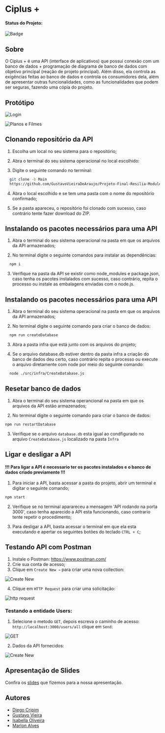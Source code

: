# Ciplus +

#### Status do Projeto:

![Badge](https://img.shields.io/website?down_message=em%20andamento&label=STATUS&style=for-the-badge&up_message=conclu%C3%ADdo&url=https%3A%2F%2Fytallobruno.github.io%2FProjetoFinalModulo2%2F)


## Sobre

O Ciplus + é uma API (interface de aplicativos) que possui conexão com um banco de dados + programação de diagrama de banco de dados com objetivo principal (reação de projeto principal). Além disso, ela controla as exigências feitas ao banco de dados e controla os consumidores dela, além de apresentar outras funcionalidades, como as funcionalidades que podem ser seguras, fazendo uma cópia do projeto.
## Protótipo 

![Login](https://lh3.googleusercontent.com/wcBpgzjKLhIrQv0p6F12ZiF7rj2aJpdLNmLzHgNyxqzIGP5PzdxvNhkPChfMcvCb4uUeqpCxkkLoGlyiZGfT7hf-oeI8NKugixtCzkbOgswIPS_xBSvfQZJuv9Gwv1UHnI-gRwbIflz5jmYt9qtl0NZnxBQ1qareAakcRralTyJ6NskEt09vb3R91X3zt0jxgDtqjqx8w0SMoK5LQJVSBLjx9VRTVj3i3KO5m5gOjL7Yfc-TrcsLxzPcyBkPiSHyEgFhnwMrTTM4YziAnOlN3yjfdcgJRZd_Fic1TIm4TOKZ2FNTY5vNpChsNE7aAlnvenP1lwqe8l6vDW5I37_fuU66ojGFMeworbyRwgXWOOtmk-2gcfpSMlfhiJJKI2ifsYlp-aEM727jH0ImAQjJlqTbSC6d0wS-k44IhpzytLdO28uRG9TtNUmOvBaTQcEY6GSav33m_SVWNGqzahVXrCtyxie2JRrSHDaIT2gTW2Px757sXZt4R_5MA0sINEsfVBVqJG1btW4XD5aYc9tuLM2XGOMu6xsGr1DiWJnteacFvEMRp9LlqTJ_RZ8hM0zBebcxdehgyVEnp2VG8KHMxjFIU3jioYJDj2OCUbqnsMeiM5zD0tmIJ9EDmT2JkQGMTIfl3dp0qeTDRMCaRuLcKZ1TE044qAUP-4r_8cCrJFR4nII1mvmUy71QWiHZzHrlhFahQn11KksL4h3BDmipv-u03UT1BaQ1ewWGV4hUPktekaj5SKkRNruUAwc=w744-h262-no?authuser=0)

![Planos e Filmes](https://lh3.googleusercontent.com/wYPNZQv3eAZ4nX_Ftb2UGglPoa1uc1kbI83aZE5Fw2uHBni7QjIaEdqqiyozck2s2JG3NKTWLqU2phXuMtnQ5cpNaw7JftiyyLH5stMuZ0DvXZoqXueZzyV6QD6RkLwr8nqKAXs0eNLJxey7RLanpVhXoZ1BTAl-pjO--SoenNUoo2symwEHSCzUNJhDceSfc_1DBnq9XyS4pM2p9XE0cK2XvgRL_9uk1mBPI9kE6zMvNzJNuaZrDkgfD5HZUrapPeMjByinLO5vv1QngBh7tq7Ttb3T0SPd3wSmRX3Uaj_nDBDt3PNBx8EPiNp4GbU0DGeWivwBh_8pA90xziQMjLwf7c93QbZJb6uZ1YIE9kD7j6_j5JJObTVOkNQd-duJzXNm-Vwk5WNheUP7zPFxVZDCejtKSNWaXH_xS-5LE400HmusCgfCjafQaHb2kBWYyuDL8vb2cap9WGHFWHrrP4sGvn4LMNAMeXtd1WO2C0brk95289woJkoKIZO3VQU1Cxdzomg6R4igX2e-JmSEg12CRSUYM0C63e7a0HNY8MFNpYAOcHJKq34FbGhzbuVkcxbJn7oXUzYps5RleejOEcxhTtUQWf_no5BIJF7s1tAZHHZIY2in_coUSIJuJnu8AuIKSPGpj60aGqBSF127ghjnwNQ79os__LUF5fslGAnxcdc9CHOXPatl869Zj2MpdsKKKOdK0bmn4wr09hQB1crIzO0NEUOaAMRyc_dUV092LKpM7QbYT79RXZg=w744-h262-no?authuser=0)


## Clonando repositório da API

1. Escolha um local no seu sistema para o repositório;

2. Abra o terminal do seu sistema operacional no local escolhido:

3. Digite o seguinte comando no terminal:

```bash
  git clone -b Main 
  https://github.com/GustavoVieiraDeAraujo/Projeto-Final-Resilia-Modulo-4

```
    
4. Abra o local escolhido e se tem uma pasta com o nome do repositório confirmado;

5. Se a pasta apareceu, o repositório foi clonado com sucesso, caso contrário tente fazer download do ZIP.



## Instalando os pacotes necessários para uma API


1. Abra o terminal do seu sistema operacional na pasta em que os arquivos da API armazenados;

2. No terminal digite o seguinte comandos para instalar as dependências:

```bash
  npm i
```
3. Verifique na pasta da API se existir como node_modules e package.json, caso tenha os pacotes instalados com sucesso, caso contrário, repita o processo ou instale as embalagens enviadas com o node.js.


## Instalando os pacotes necessários para uma API

1. Abra o terminal do seu sistema operacional na pasta em que os arquivos da API armazenados;

2. No terminal digite o seguinte comando para criar o banco de dados:

```bash
  npm run createDatabase
```
3. Abra a pasta infra que está junto com os arquivos do projeto;

4. Se o arquivo database.db estiver dentro da pasta infra a criação do banco de dados deu certo, caso contrário repita o processo ou execute o arquivo diretamente com node por meio do seguinte comando:

```bash
  node ./src/infra/CreateDatabase.js
```
## Resetar banco de dados

1. Abra o terminal do seu sistema operancional na pasta em que os arquivos da API estão armazenados;

2. No terminal digite o seguinte comando para criar o banco de dados:

```bash
npm run restartDatabase
```

3. Verifique se o arquivo ``database.db`` esta igual ao condfigurado no arquivo ``CreateDatabase.js`` localizado na pasta ``Ìnfra``

## Ligar e desligar a API

#### !!! Para ligar a API é necessario ter os pacotes instalados e o banco de dados criado previamente !!!

1. Para iniciar a API, basta acessar a pasta do projeto, abrir um terminal e digitar o seguinte comando;

```bash
npm start
```

2. Verifique se no terminal aparareceu a mensagem 'API rodando na porta 3000', caso tenha aparecido a API esta funcionando, caso contrario tente repetir o procedimento;

3. Para desligar a API, basta acessar o terminal em que ela esta executando e apertar os seguintes botões do teclado  ``CTRL + C``;


## Testando API com Postman

1. Instale o Postman: https://www.postman.com/
2. Crie sua conta de acesso;
3. Clique em ``Create New →`` para criar uma nova collection:

![Create New](https://lh3.googleusercontent.com/OxbsgzhBvAkuZZ52ISAPUDdwQxto5VBfC2XY_u5WxQ1OsC6LyMSxe1Oa-bOLkGkpxBeS4f5rcNa0rIDFUcqYEv-hPvke_l3Md7CPinxpGVOqssK19Ylxs89wN8I2nEJtbpx3G-4-ySG41shnZDLLTHabWLUHudaJfgytewUuWgzIkbKSCOtLgOkOUEzclo5ev0-keGZBPDKMSroq2ezGw6jRQCsTMJ5DsERS5u_CF-c9ne1ggh4YRsPCcmjMz_bwO8zFqFFC1coELLHV15RQwviTyfbJDXgsyET3r70eNpeAWtnkr5zmD2DPbkIl3CfgNQs4TkXUwdZRg00sMLn4iPZAP55xdlWrN8GwNK0mso4sK3chkkIqOTRid9K2QdVHAZ6mRKyHef9pHdxu0A7VgYNIRbX4USB4aCYZA_3S0AaIej_oS3KDBGG-NzY5d86Zotu8pM0wyzcHxQXj1BwGGvW0lNIFh8BbEcwi0vOp_AgEwrDBtPdSK-p_O83UmZD5QTsGTrMN1PxccHjdtdTnwA-c7RRSaOuKMUYqCDSzn-ZMLHkUqv4q1jKg9x9wcVwRJLNsJc30lQuy9EfWzI1iWtLtM3Jl-fv-LP2U_DNimy3vs8Vix5md4JPjfNAb-1WuqKka3ZDyp8mLHlSZFpxAGuLkfaCtlyPmfPpe9XW5Ehazji1sWTVWenW2aChoCzmj4DvfDwFQA7AMHPXopqGBKwkmzry1RGOATPm9TiS0yd8Fp1NZ26y0AXipqJQ=w581-h255-no?authuser=0)

4. Clique em ``HTTP Request`` para criar uma solicitação:

![http request](https://lh3.googleusercontent.com/Z_BvR7aYYxCUMJguLtDzDef6SVUrG6JLfYKjkSJQe5z4ezZHbqZwbFbsdYl2C4TEQ4g7N1xO1VoPKkJmK-R46eIwQrO6Eo5a_o61Tnx2Y7VjqLFfkVUP4CMP6tInygUK16rZLhf6_1T7HxktU8kFpzijtUXS7tnuWUcPsLnCSIQAUvjdNThMj9Vhg-Bqu1ZjaN9-rp1LEEpPsXOrOIzRkHaCnBjwYXQLfjmbr4i_x7vy9gUYhpxVlASIucnhsA23_sRMT2S8J1qlpNo8jahFEt8kUMF3WtyU3ChqIyNbDNATFpFITAZc_QQG5m4zl0vzAlqlIeEFBwYz_HSJ2yARglJZKZ1tf-HSHjyeuJGpD8r_8_weefS0lsE3y4b7h3mrOH1EwiFJ5O0cS-XErfonMq1ctKbTkSrh_oMJUbAY3wjx1mEgP759avjQ5Lf90bk66EGiBWmvaYoF0NHV08owlZ9bWkkHXcVICY81aff7SJ4Qynj2w73PuW8uAkwh3VHRZdhUnpqZIVqPHnRiVr09bcH3x6I8Axe3tWR7tlw7Hg7T_fHWnwbrTkGirdnAPcQo66HABbk0gYOtq4kMFtYH734gAEVo4nK8qs2KuL-LmimV64-vBEc-aaRGlJBzTPknuOZvqhqXwhMRxMHzogfl7undbYaGwZFiMcAp98rBql4dZV75z5hodhJ6us5095sAfWcK1lagjwOM03ILcAJaVFX-6xvufFh_V6vJeNQO7tlL-fQ_I3ZnFxRa9-g=w744-h316-no?authuser=0)



### Testando a entidade Users:


1. Selecione o metodo `GET`, depois escreva o caminho de acesso: `http://localhost:3000/users/all` clique em `Send`:

![GET](https://lh3.googleusercontent.com/sFK7XgvZSEeD_dl05McYXD4s-sJQcd7N0qSfe-KjrLNFrIFFpbrQb-Af7Hgmoe6pJ_DpIwg8GRHqoepD_TlVubLxOp_SpRYfI2U_iQ6Sd-Xp19mh4Q3qKce1UZpNDVTV0t6JVFuRfWfzoASuKHNr1trtsnE3_Ry7m8OCCr750qjKrnNFr4v8ZivlFkS_FUM-RlD8B7uoTEwkgEzuuei_ao6i0iAfaZ6HZbH3rfX40Thg5d-jTFzREq-ALPf8dYowIat--0GTIsuDoTqMSjvvuSk-zq0fkC4ON0_FzfDFlvyiK6P_M5XUmT9LxfTF78D5EqysWFSYB0iqA0nLHWGj00xK8uW7SoqT34TfEgm7hVG9hBVSZnf7rJZU_ns050M-YIuTKHR22l1uYmR_Td8xV0hrnE_kX1qiAoYkZTYglQhZiPbn497AJhZAxLMAOuOpBbUNDTy-5p2H7Dlia_3gQ_gtUC3pNLywKEJWIH3sWzZY55SV_8j124t1bW0qxnxb25f3fXPtZO0fmDdBRCx6fl92wfTrbtoaPx-zKcwVSE1RBRuCQ4jcNFo5EBAjz6FcAGOD1Y4wRUdUZoGo4X6UpukRTbc9fBm8nT0VaJR6xUyKOGtyQRg07MrMbmXrO5yhKabmx9SLAqARqFoD07e7c2l89gheWGMRuxGQPajcLNFzjb716TjaBgdOQrsrGFYgFH1r-GK8z3mEon_qkLkHsuCmlqV-NqPaR1gSIoRdIqHUlY3RjZS19A5oH-o=w744-h97-no?authuser=0)

2. Dados da API fornecidos:


![Create New](https://lh3.googleusercontent.com/DXNV8gfqVqJga-FMzc6vRWDrNNViYaqV5ZIR1CLMQpo2DCh_Gmk_S0DOcw1TMuVzGR8W1S5qV3WWf2m51apinqBY6Tpw8Kf_8g_GW9C-e9DdnwzosZdS8bItmOb0pMneDEjSEmmFg6gIuEEAnwMAaXEogFUoXgseBYCmi_Vn62JbzGu-iVHeyxrG1TtHkENMJtqbR0YqmY7kHX0h2MGEzT_Hr9wh0aoKLdsWX9JoXSTgtgtpqwbjXPmMaWaXkkB3BdkJ574q2gEOxjo-4dkshb0ZPn-SloireZnMXg9Q9tFFnWsopAvg6Jl-f5dX2ILv1XXaQB3SxA3-WMrFLY6qZza9mOlFFOjNG4ryk5pp1Th_5IfbbjsA2RgdbaDC6LBtDK1jJI147xb81EK_I8QCh-8CKSXz7FdDQWQSx3u470kCaAtxcrDdAS00dcujopHF7K7gAQh4veeTHnMr-jjfqdu255WyiLxzwuWMyuYvX1JKGP6KoU89YdnGbbhMQNogSCOO6I5DLFtHrcBJ3CRDfo3MtF73lDsbXiRrtxxbi7zhL_2ufzJ_lN_-s_Xk0zJOgZzyGaFiYNsFYgc4ARgJdKutXY8o1ptX1wdI5DkST3kDkrV7yyaAkOmxgZN3jBvlDqxlhU5YTtwhyHrqJnmYdD8cldXxlC_EZVRaZXE_AjS63hejnmiRaz2Lj0Bv_FkSdJ9l528nzk2s2d4AbKYgY22r7A3WMdn48CptE0zBXF5RON85O3tOcdB6PK0=w371-h199-no?authuser=0)


## Apresentação de Slides
Confira os [slides](https://www.canva.com/design/DAFJDodWpHc/ahlf-7_faJRB4SMG712-NQ/watch?utm_content=DAFJDodWpHc&utm_campaign=designshare&utm_medium=link&utm_source=publishsharelink) que fizemos para a nossa apresentação.


## Autores

- [Diego Cripim](https://github.com/Cripim)
- [Gustavo Vieira](https://github.com/GustavoVieiraDeAraujo)
- [Isabella Oliveira](https://github.com/isabellaoliv)
- [Marlon Alves](https://github.com/Marlonalvss)


